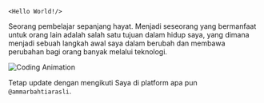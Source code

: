  ```
 <Hello World!/>
```

Seorang pembelajar sepanjang hayat.
Menjadi seseorang yang bermanfaat untuk orang lain adalah salah satu tujuan dalam hidup saya, yang dimana menjadi sebuah langkah awal saya dalam berubah dan membawa perubahan bagi orang banyak melalui teknologi.

<img alt="Coding Animation" src="https://raw.githubusercontent.com/gist/patevs/b007a0e98fb216438d4cbf559fac4166/raw/88f20c9d749d756be63f22b09f3c4ac570bc5101/programming.gif">

Tetap update dengan mengikuti Saya di platform apa pun `@ammarbahtiarasli`.

